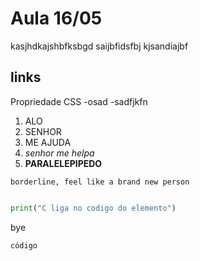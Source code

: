 # Aula 16/05

kasjhdkajshbfksbgd
saijbfidsfbj
kjsandiajbf

## links

Propriedade CSS 
-osad
-sadfjkfn

1. ALO
2. SENHOR
3. ME AJUDA
3. *senhor me helpa*
4. **PARALELEPIPEDO**

``borderline, feel like a brand new person``

```python

print("C liga no codigo do elemento")

``````

bye

`código`


